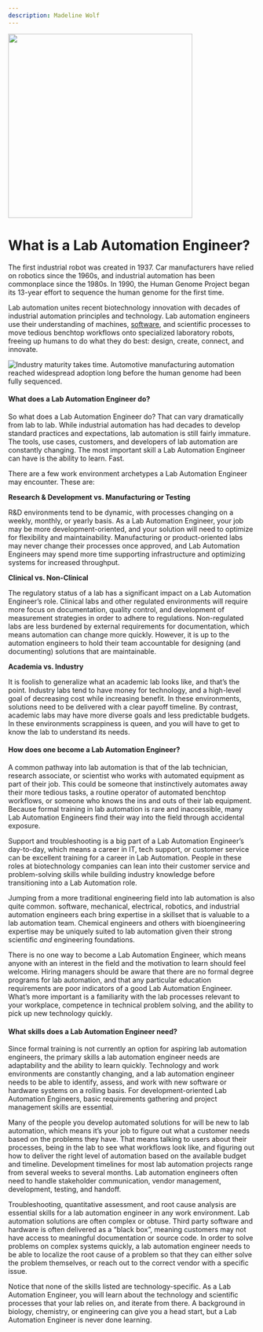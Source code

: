 ```yaml
---
description: Madeline Wolf
---
```

<img src="../../.gitbook/assets/manual_images/image-3.png" alt="" width="375"><figcaption></figcaption>
# What is a Lab Automation Engineer?

The first industrial robot was created in 1937. Car manufacturers have relied on robotics since the 1960s, and industrial automation has been commonplace since the 1980s. In 1990, the Human Genome Project began its 13-year effort to sequence the human genome for the first time.

Lab automation unites recent biotechnology innovation with decades of industrial automation principles and technology. Lab automation engineers use their understanding of machines, [software](https://theautomatedlab.com/article.html?content=automation-software-landscape), and scientific processes to move tedious benchtop workflows onto specialized laboratory robots, freeing up humans to do what they do best: design, create, connect, and innovate.

![Industry maturity takes time. Automotive manufacturing automation reached widespread adoption long before the human genome had been fully sequenced.](https://theautomatedlab.com/assets/images/content/automation-timeline.png)

#### What does a Lab Automation Engineer do?

So what does a Lab Automation Engineer do? That can vary dramatically from lab to lab. While industrial automation has had decades to develop standard practices and expectations, lab automation is still fairly immature. The tools, use cases, customers, and developers of lab automation are constantly changing. The most important skill a Lab Automation Engineer can have is the ability to learn. Fast.

There are a few work environment archetypes a Lab Automation Engineer may encounter. These are:

**Research & Development vs. Manufacturing or Testing**

R\&D environments tend to be dynamic, with processes changing on a weekly, monthly, or yearly basis. As a Lab Automation Engineer, your job may be more development-oriented, and your solution will need to optimize for flexibility and maintainability. Manufacturing or product-oriented labs may never change their processes once approved, and Lab Automation Engineers may spend more time supporting infrastructure and optimizing systems for increased throughput.

**Clinical vs. Non-Clinical**

The regulatory status of a lab has a significant impact on a Lab Automation Engineer’s role. Clinical labs and other regulated environments will require more focus on documentation, quality control, and development of measurement strategies in order to adhere to regulations. Non-regulated labs are less burdened by external requirements for documentation, which means automation can change more quickly. However, it is up to the automation engineers to hold their team accountable for designing (and documenting) solutions that are maintainable.

**Academia vs. Industry**

It is foolish to generalize what an academic lab looks like, and that’s the point. Industry labs tend to have money for technology, and a high-level goal of decreasing cost while increasing benefit. In these environments, solutions need to be delivered with a clear payoff timeline. By contrast, academic labs may have more diverse goals and less predictable budgets. In these environments scrappiness is queen, and you will have to get to know the lab to understand its needs.

#### How does one become a Lab Automation Engineer?

A common pathway into lab automation is that of the lab technician, research associate, or scientist who works with automated equipment as part of their job. This could be someone that instinctively automates away their more tedious tasks, a routine operator of automated benchtop workflows, or someone who knows the ins and outs of their lab equipment. Because formal training in lab automation is rare and inaccessible, many Lab Automation Engineers find their way into the field through accidental exposure.

Support and troubleshooting is a big part of a Lab Automation Engineer’s day-to-day, which means a career in IT, tech support, or customer service can be excellent training for a career in Lab Automation. People in these roles at biotechnology companies can lean into their customer service and problem-solving skills while building industry knowledge before transitioning into a Lab Automation role.

Jumping from a more traditional engineering field into lab automation is also quite common. software, mechanical, electrical, robotics, and industrial automation engineers each bring expertise in a skillset that is valuable to a lab automation team. Chemical engineers and others with bioengineering expertise may be uniquely suited to lab automation given their strong scientific _and_ engineering foundations.

There is no one way to become a Lab Automation Engineer, which means anyone with an interest in the field and the motivation to learn should feel welcome. Hiring managers should be aware that there are no formal degree programs for lab automation, and that any particular education requirements are poor indicators of a good Lab Automation Engineer. What’s more important is a familiarity with the lab processes relevant to your workplace, competence in technical problem solving, and the ability to pick up new technology quickly.

#### What skills does a Lab Automation Engineer need?

Since formal training is not currently an option for aspiring lab automation engineers, the primary skills a lab automation engineer needs are adaptability and the ability to learn quickly. Technology and work environments are constantly changing, and a lab automation engineer needs to be able to identify, assess, and work with new software or hardware systems on a rolling basis. For development-oriented Lab Automation Engineers, basic requirements gathering and project management skills are essential.

Many of the people you develop automated solutions for will be new to lab automation, which means it’s your job to figure out what a customer needs based on the problems they have. That means talking to users about their processes, being in the lab to see what workflows look like, and figuring out how to deliver the right level of automation based on the available budget and timeline. Development timelines for most lab automation projects range from several weeks to several months. Lab automation engineers often need to handle stakeholder communication, vendor management, development, testing, and handoff.

Troubleshooting, quantitative assessment, and root cause analysis are essential skills for a lab automation engineer in any work environment. Lab automation solutions are often complex or obtuse. Third party software and hardware is often delivered as a “black box”, meaning customers may not have access to meaningful documentation or source code. In order to solve problems on complex systems quickly, a lab automation engineer needs to be able to localize the root cause of a problem so that they can either solve the problem themselves, or reach out to the correct vendor with a specific issue.

Notice that none of the skills listed are technology-specific. As a Lab Automation Engineer, you will learn about the technology and scientific processes that your lab relies on, and iterate from there. A background in biology, chemistry, or engineering can give you a head start, but a Lab Automation Engineer is never done learning.
